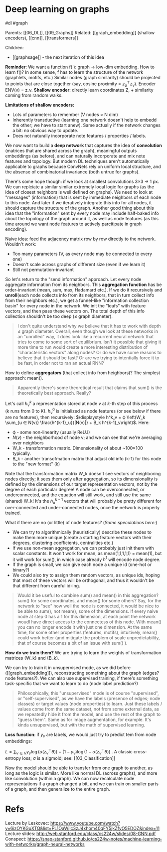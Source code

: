 # Deep learning on graphs

#dl #graph

Parents: [[06_DL]], [[09_Graphs]]
Related: [[graph_embedding]] (shallow encoders), [[cnn]], [[transformers]]

Children:
* [[graphsage]] - the next iteration of this idea



**Reminder**: We want a function f( ): graph → low-dim embedding. How to learn f()? In some sense, f has to learn the structure of the network (graphlets, motifs, etc.) Similar nodes (graph similarity) should be projected to points that are close together (say, cosine proximity = $z_u ^⊤ z_v$). Encoder ENV(v) = z_v. **Shallow encoder**: directly learn coordinates Z, + similarity coming from random walks.

**Limitations of shallow encoders:**
* Lots of parameters to remember (V nodes × N dim)
* Inherently transductive (learning one network doesn't help to embedd the other; we have to start anew). Same actually if the network changes a bit: no obvious way to update.
* Does not naturally incorporate note features / properties / labels.

We now want to build a **deep network** that captures the idea of **convolution** (matrices that are shared across the graph), meaningful outputs embeddings (as before), and can naturally incorporate and mix note features and topology. But modern DL techniques aren't automatically applicable to graphs because ConvNets rely on uniform local structure, and the absense of combinatorial invariance (both untrue for graphs).

There's some hope though: if we look at smallest convolutions 3×3 → 1 px. We can replciate a similar similar extremely local logic for graphs (as the idea of closest neighbors is well defined on graphs). We need to look at "messages" (information) that is sent by immediate neighbors of each node to this node. And later if we iteratively integrate this info for all nodes, it should capture the structure of the graph. Another good thing about this idea that the "information" sent by every node may include half-baked info about the topology of the graph around it, as well as node features (as this time around we want node features to actively parcitipate in graph encoding).

Naive idea: feed the adjacency matrix row by row directly to the network. Wouldn't work:
* Too many parameters (V, as every node may be connected to every one)
* Doesn't scale across graphs of different size (even if we learn it)
* Still not permutation-invariant

So let's return to the "send information" approach. Let every node aggregate information from its neighbors. This **aggregation function** has be order-invariant (mean, sum, max, Hadamard etc.). If we do it recursively and **unroll**(each node collects info from its neighbors, that in turn collect info from their neighbors etc.), we get a funnel-like "information collection basin" for every node in the network. We init the "leafs" with feature vectors, and then pass these vectors on. The total depth of this info collection shouldn't be too deep (≤ graph diameter).

> I don't quite understand why we believe that it has to work with depth ≤ graph diameter. Overall, even though we look at these networks in an "unrolled" way, it does look like a recurrent neural network that tries to come to some sort of equilibrium. Isn't it possible that giving it more time to run would create a more interesting distribution of "characteristic vectors" along nodes? Or do we have some reasons to believe that it should be fast? Or are we trying to intentially force it to be fast, in order not to ran an actual RNN?

How to define **aggregators** (that collect info from heighbors)? The simplest approach: mean().

> Apparently there's some theoretical result that claims that sum() is the theoretically best approach. Really?

Let's call $h^k_v$ a representation stored at node $v$ at $k$-th step of this process (k runs from 0 to K). 
$h^0_v$ is initialized as node features (or see below if there are no features), then recursively:
$\displaystyle h^k_v = ϕ \left(W_k \sum_{u ∈ N(v)} \frac{h^{k-1}_u}{|N(v)|} 	+ B_k h^{k-1}_v\right)$. Here:
* ϕ - some non-linearity (usually ReLU)
* $N(v)$ - the neighborhood of node v; and we can see that we're averaging over neighbors
* W_k - transformation matrix. Dimensionality of about ~100×100 typically.
* B_k - another transofmation matrix that adjust old info (k-1) for this node to the "new format" (k)

Note that the transformation matrix W_k doesn't see vectors of neighboring nodes directly; it sees them only after aggregation, so its dimensionality is defined by the dimensions of our target representation vectors, not by the degree of each particular degree! A node can be overconnected, or underconnected, and the equation will still work, and still use the same (shared) W_k! It's the $h^{k-1}_u$ vectors that will probably be pretty different for over-connected and under-connected nodes, once the network is properly trained.

What if there are no (or little) of node features? (_Some speculations here:_)
* We can try to algorithmically (heuristically) describe these nodes to make them more unique (create a starting feature vectors with their degrees, clustering coefficients, centralities etc.)
* If we use non-mean aggregation, we can probably just init them with scalar constants. It won't work for mean, as mean(1,1,1,1,1) = mean(1), but it will work for sum(), in which case already $h^1$ will encode node degree.
* If the graph is small, we can give each node a unique id (one-hot or binary?)
* We could also try to assign them random vectors, as unique ids, hoping that most of these vectors will be orthogonal, and thus it wouldn't be that different from careful id-ing.

> Would it be useful to combine sum() and mean() in this aggregation? sum() for some coordinates, and mean() for some others? Say, for the network to "see" how well the node is connected, it would be nice to be able to sum(), not mean(), some of the dimensions. If every naive node at step 0 has a 1 for this dimension, at each point the network woudl have direct access to the connectess of this node. With mean() you can no longer encode it with just one dimension. At the same time, for some other properties (features, motifs), intuitively, mean() could work better (and mitigate the problem of scale unpredictability, that of course becomes a bit of an issue with sum() ).

**How do we train them?** We are trying to learn the weights of transformation matrices {W_k} and {B_k}.

We can try to train it in unsupervised mode, as we did before ([[graph_embedding]]), reconstructing something about the graph (edges? node features?). We can also use supervised training, if there's something task-specific that we want to learn to do (node label prediction?)

> Philosophically, this "unsupervised" mode is of course "supervised", or "self-supervised", as we have the labels (presence of edges; node classes) or target values (node properties) to learn. Just these labels / values come from the same dataset, not from some external data, as we repeatedly hide it from the model, and use the rest of the graph to "guess them". Same as for image augmentation, for example. It's kinda unsupervised, but with the math of supervised learning.

**Loss function**: if $y_v$ are labels, we would just try to predict tem from node embeddings:

$\displaystyle L = \sum_{v ∈ V} y_v \log \big( σ(z_v^⊤ θ) \big) + (1-y_v) \log\big( 1- σ(z_v^⊤ θ)\big)$ . A classic cross-entropy loss; 
σ is a sigmoid; see: [[03_Classification]]

Now the model should be able to transfer from one graph to another, as long as the logic is similar. More like normal DL (across graphs), and more like convolution (within a graph). We can now recalculate node representations if a graph changed a bit, and we can train on smaller parts of a graph, and then generalize to the entire graph.

# Refs

Lecture by Leskovec:
https://www.youtube.com/watch?v=6izOYKGuXTQ&list=PL1OaWjIc3zJ4xhom40qFY5jkZfyO5EDOZ&index=11
Lecture slides:
http://web.stanford.edu/class/cs224w/slides/08-GNN.pdf
Conspect:
https://snap-stanford.github.io/cs224w-notes/machine-learning-with-networks/graph-neural-networks